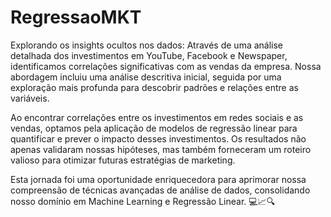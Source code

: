 # RegressaoMKT
Explorando os insights ocultos nos dados: Através de uma análise detalhada dos investimentos em YouTube, Facebook e Newspaper, identificamos correlações significativas com as vendas da empresa. Nossa abordagem incluiu uma análise descritiva inicial, seguida por uma exploração mais profunda para descobrir padrões e relações entre as variáveis.

Ao encontrar correlações entre os investimentos em redes sociais e as vendas, optamos pela aplicação de modelos de regressão linear para quantificar e prever o impacto desses investimentos. Os resultados não apenas validaram nossas hipóteses, mas também forneceram um roteiro valioso para otimizar futuras estratégias de marketing. 

Esta jornada foi uma oportunidade enriquecedora para aprimorar nossa compreensão de técnicas avançadas de análise de dados, consolidando nosso domínio em Machine Learning e Regressão Linear. 💻📈🔍 
